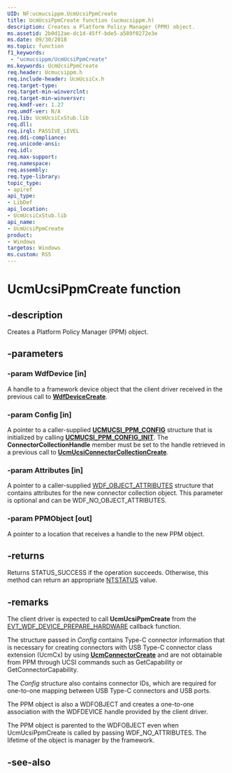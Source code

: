 ```yaml
---
UID: NF:ucmucsippm.UcmUcsiPpmCreate
title: UcmUcsiPpmCreate function (ucmucsippm.h)
description: Creates a Platform Policy Manager (PPM) object.
ms.assetid: 2b0d12ae-dc1d-45ff-bde5-a589f0272e3e
ms.date: 09/30/2018
ms.topic: function
f1_keywords:
 - "ucmucsippm/UcmUcsiPpmCreate"
ms.keywords: UcmUcsiPpmCreate
req.header: Ucmucsippm.h
req.include-header: UcmUcsiCx.h
req.target-type:
req.target-min-winverclnt:
req.target-min-winversvr:
req.kmdf-ver: 1.27
req.umdf-ver: N/A
req.lib: UcmUcsiCxStub.lib
req.dll:
req.irql: PASSIVE_LEVEL
req.ddi-compliance:
req.unicode-ansi:
req.idl:
req.max-support:
req.namespace:
req.assembly:
req.type-library: 
topic_type: 
- apiref
api_type: 
- LibDef
api_location: 
- UcmUcsiCxStub.lib
api_name: 
- UcmUcsiPpmCreate
product:
- Windows
targetos: Windows
ms.custom: RS5
---
```


# UcmUcsiPpmCreate function


## -description

Creates a Platform Policy Manager (PPM) object.

## -parameters

### -param WdfDevice [in]
A handle to a framework device object that the client driver received in the previous call to [**WdfDeviceCreate**](https://docs.microsoft.com/windows-hardware/drivers/ddi/wdfdevice/nf-wdfdevice-wdfdevicecreate).

### -param Config [in]
A pointer to a caller-supplied [**UCMUCSI_PPM_CONFIG**](ns-ucmucsippm-_ucmucsi_ppm_config.md) structure that is initialized by calling [**UCMUCSI_PPM_CONFIG_INIT**](nf-ucmucsippm-ucmucsi_ppm_config_init.md). The **ConnectorCollectionHandle** member must be set to the handle retrieved in a previous call to [**UcmUcsiConnectorCollectionCreate**](nf-ucmucsippm-ucmucsiconnectorcollectioncreate.md).

### -param Attributes [in]
A pointer to a caller-supplied [WDF_OBJECT_ATTRIBUTES](https://docs.microsoft.com/windows-hardware/drivers/ddi/wdfobject/ns-wdfobject-_wdf_object_attributes) structure that contains attributes for the new connector collection object. This parameter is optional and can be WDF_NO_OBJECT_ATTRIBUTES.

### -param PPMObject [out]
A pointer to a location that receives a handle to the new PPM object.

## -returns
Returns STATUS_SUCCESS if the operation succeeds. Otherwise, this method can return an appropriate [NTSTATUS](https://docs.microsoft.com/windows-hardware/drivers/kernel/ntstatus-values) value.

## -remarks
The client driver is expected to call **UcmUcsiPpmCreate** from the [EVT_WDF_DEVICE_PREPARE_HARDWARE](../wdfdevice/nc-wdfdevice-evt_wdf_device_prepare_hardware.md) callback function. 

The structure passed in _Config_ contains Type-C connector information that is necessary for creating connectors with USB Type-C connector class extension (UcmCx) by using [**UcmConnectorCreate**](https://docs.microsoft.com/windows-hardware/drivers/ddi/ucmmanager/nf-ucmmanager-ucmconnectorcreate) and are not obtainable from PPM through UCSI commands such as GetCapability or GetConnectorCapability.

The _Config_ structure also contains connector IDs, which are required for one-to-one mapping between USB Type-C connectors and USB ports.  

The PPM object is also a WDFOBJECT and creates a one-to-one association with the WDFDEVICE handle provided by the client driver.  

The PPM object is parented to the WDFOBJECT even when UcmUcsiPpmCreate is called by passing WDF_NO_ATTRIBUTES. The lifetime of the object is manager by the framework.

## -see-also

